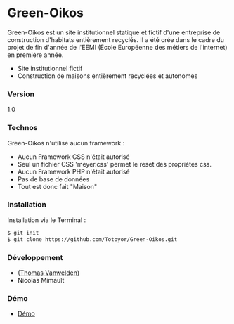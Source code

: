 # Green-Oikos

Green-Oikos est un site institutionnel statique et fictif d'une entreprise de construction d'habitats entièrement recyclés.
Il a été crée dans le cadre du projet de fin d'année de l'EEMI (École Européenne des métiers de l'internet) en première année.

  - Site institutionnel fictif
  - Construction de maisons entièrement recyclées et autonomes

### Version
1.0

### Technos
Green-Oikos n'utilise aucun framework :
* Aucun Framework CSS n'était autorisé
* Seul un fichier CSS 'meyer.css' permet le reset des propriétés css.
* Aucun Framework PHP n'était autorisé
* Pas de base de données
* Tout est donc fait "Maison"

### Installation

Installation via le Terminal :

```sh
$ git init
$ git clone https://github.com/Totoyor/Green-Oikos.git
```

### Développement

* ([Thomas Vanwelden](https://github.com/Totoyor))
* Nicolas Mimault


### Démo

- [Démo](http://vanwelde.etudiant-eemi.com/perso/Green-Oikos/)